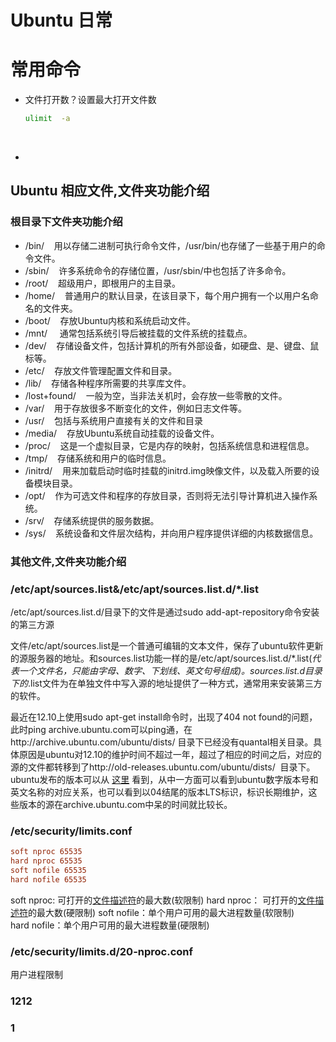 # Ubuntu  日常

# 常用命令

*   文件打开数？设置最大打开文件数

    ```bash
    ulimit  -a
    ```

    ​

*   ​

## Ubuntu  相应文件,文件夹功能介绍

### 根目录下文件夹功能介绍

-   /bin/    用以存储二进制可执行命令文件，/usr/bin/也存储了一些基于用户的命令文件。
-   /sbin/    许多系统命令的存储位置，/usr/sbin/中也包括了许多命令。
-   /root/    超级用户，即根用户的主目录。
-   /home/    普通用户的默认目录，在该目录下，每个用户拥有一个以用户名命名的文件夹。
-   /boot/    存放Ubuntu内核和系统启动文件。
-   /mnt/     通常包括系统引导后被挂载的文件系统的挂载点。
-   /dev/    存储设备文件，包括计算机的所有外部设备，如硬盘、是、键盘、鼠标等。
-   /etc/    存放文件管理配置文件和目录。
-   /lib/    存储各种程序所需要的共享库文件。
-   /lost+found/    一般为空，当非法关机时，会存放一些零散的文件。
-   /var/    用于存放很多不断变化的文件，例如日志文件等。
-   /usr/    包括与系统用户直接有关的文件和目录
-   /media/    存放Ubuntu系统自动挂载的设备文件。
-   /proc/    这是一个虚拟目录，它是内存的映射，包括系统信息和进程信息。
-   /tmp/    存储系统和用户的临时信息。
-   /initrd/    用来加载启动时临时挂载的initrd.img映像文件，以及载入所要的设备模块目录。
-   /opt/    作为可选文件和程序的存放目录，否则将无法引导计算机进入操作系统。
-   /srv/    存储系统提供的服务数据。
-   /sys/    系统设备和文件层次结构，并向用户程序提供详细的内核数据信息。

### 其他文件,文件夹功能介绍

### /etc/apt/sources.list&/etc/apt/sources.list.d/*.list



/etc/apt/sources.list.d/目录下的文件是通过sudo add-apt-repository命令安装的第三方源



文件/etc/apt/sources.list是一个普通可编辑的文本文件，保存了ubuntu软件更新的源服务器的地址。和sources.list功能一样的是/etc/apt/sources.list.d/*.list(*代表一个文件名，只能由字母、数字、下划线、英文句号组成)。sources.list.d目录下的*.list文件为在单独文件中写入源的地址提供了一种方式，通常用来安装第三方的软件。



最近在12.10上使用sudo apt-get install命令时，出现了404 not found的问题，此时ping archive.ubuntu.com可以ping通，在http://archive.ubuntu.com/ubuntu/dists/ 目录下已经没有quantal相关目录。具体原因是ubuntu对12.10的维护时间不超过一年，超过了相应的时间之后，对应的源的文件都转移到了http://old-releases.ubuntu.com/ubuntu/dists/  目录下。ubuntu发布的版本可以从 [这里](https://wiki.ubuntu.com/Releases) 看到，从中一方面可以看到ubuntu数字版本号和英文名称的对应关系，也可以看到以04结尾的版本LTS标识，标识长期维护，这些版本的源在archive.ubuntu.com中呆的时间就比较长。



### /etc/security/limits.conf

```conf
soft nproc 65535
hard nproc 65535
soft nofile 65535
hard nofile 65535
```

soft nproc: 可打开的[文件描述符](http://zhidao.baidu.com/search?word=%E6%96%87%E4%BB%B6%E6%8F%8F%E8%BF%B0%E7%AC%A6&fr=qb_search_exp&ie=utf8)的最大数(软限制)
hard nproc： 可打开的[文件描述符](http://zhidao.baidu.com/search?word=%E6%96%87%E4%BB%B6%E6%8F%8F%E8%BF%B0%E7%AC%A6&fr=qb_search_exp&ie=utf8)的最大数(硬限制)
soft nofile：单个用户可用的最大进程数量(软限制)
hard nofile：单个用户可用的最大进程数量(硬限制)



### /etc/security/limits.d/20-nproc.conf

用户进程限制

### 1212

### 1